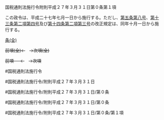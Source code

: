国税通則法施行令附則平成２７年３月３１日第０条第１項

この政令は、平成二十七年七月一日から施行する。ただし、[第五条](国税通則法施行＿令附則平成２７年３月３１日第５条第１項)[第八号](国税通則法施行＿令附則平成２７年３月３１日第０条第１項第８号)、[第十三条第二項第四号](国税通則法施行＿令附則平成２７年３月３１日第１３条第２項第４号)及び[第十四条第二項第三号](国税通則法施行＿令附則平成２７年３月３１日第１４条第２項第３号)の改正規定は、同年十月一日から施行する。

[条(全)](国税通則法施行＿令附則平成２７年３月３１日第０条_.md)

~~前項(全)←~~　~~→次項(全)~~

~~前項 　 ←~~　~~→次項~~



#国税通則法施行令

#国税通則法施行令/附則平成２７年３月３１日

#国税通則法施行令/附則平成２７年３月３１日/第０条

#国税通則法施行令/附則平成２７年３月３１日/第０条

#国税通則法施行令/附則平成２７年３月３１日/第０条/第１項

